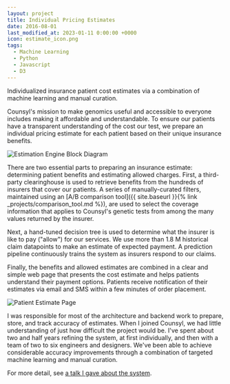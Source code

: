 ```yaml
---
layout: project
title: Individual Pricing Estimates
date: 2016-08-01
last_modified_at: 2023-01-11 0:00:00 +0000
icon: estimate_icon.png
tags: 
  - Machine Learning
  - Python
  - Javascript
  - D3
---
```

Individualized insurance patient cost estimates via a combination of machine learning and manual curation.


<!--more-->

Counsyl's mission to make genomics useful and accessible to everyone includes making it affordable and understandable. To ensure our patients have a transparent understanding of the cost our test, we prepare an individual pricing estimate for each patient based on their unique insurance benefits.

![Estimation Engine Block Diagram](/images/projects/pricing_estimates/estimate_block_diagram.png)

There are two essential parts to preparing an insurance estimate: determining patient benefits and estimating allowed charges.  First, a third-party clearinghouse is used to retrieve benefits from the hundreds of insurers that cover our patients. A series of manually-curated filters, maintained using an [A/B comparison tool]({{ site.baseurl }}{% link _projects/comparison_tool.md %}), are used to select the coverage information that applies to Counsyl's genetic tests from among the many values returned by the insurer.

Next, a hand-tuned decision tree is used to determine what the insurer is like to pay ("allow") for our services. We use more than 1.8 M historical claim datapoints to make an estimate of expected payment.  A prediction pipeline continuously trains the system as insurers respond to our claims.

Finally, the benefits and allowed estimates are combined in a clear and simple web page that presents the cost estimate and helps patients understand their payment options.  Patients receive notification of their estimates via email and SMS within a few minutes of order placement.

![Patient Estimate Page](/images/projects/pricing_estimates/estimate_page.png)

I was responsible for most of the architecture and backend work to prepare, store, and track accuracy of estimates.  When I joined Counsyl, we had little understanding of just how difficult the project would be.  I've spent about two and half years refining the system, at first individually, and then with a team of two to six engineers and designers.  We've been able to achieve considerable accuracy improvements through a combination of targeted machine learning and manual curation.  

For more detail, see [a talk I gave about the system](/talks/20170727_estimates_pdx_python/).